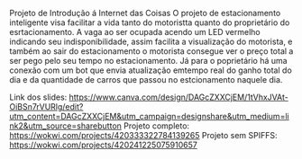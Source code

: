 Projeto de Introdução á Internet das Coisas
  O projeto de estacionamento inteligente visa facilitar a vida tanto do motoristta quanto do proprietário do esrtacionamento. A vaga ao ser ocupada acendo um LED vermelho indicando seu indisponibilidade,
  assim facilita a visualização do motorista, e também ao sair do estacionamento o motorista consegue ver o preço total a ser pego pelo seu tempo no estacionamento. Já para o poprietário há uma conexão com
  um bot que envia atualização emtempo real do ganho total do dia e da quantidade de carros que passou no estcionamento naquele dia.

Link dos slides: https://www.canva.com/design/DAGcZXXCjEM/1tVhxJVAt-OiBSn7rVURlg/edit?utm_content=DAGcZXXCjEM&utm_campaign=designshare&utm_medium=link2&utm_source=sharebutton
Projeto completo: https://wokwi.com/projects/420333322784139265
Projeto sem SPIFFS: https://wokwi.com/projects/420241225075910657
